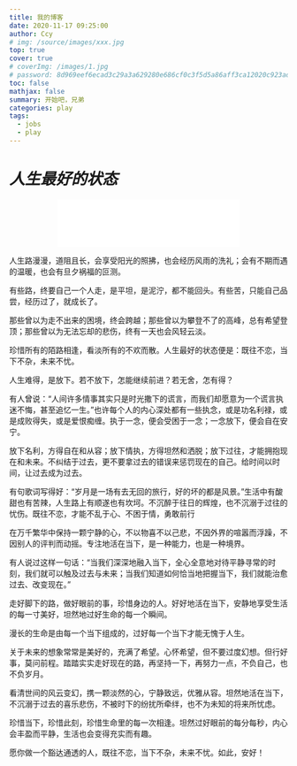 ```yaml
---
title: 我的博客
date: 2020-11-17 09:25:00
author: Ccy
# img: /source/images/xxx.jpg
top: true
cover: true
# coverImg: /images/1.jpg
# password: 8d969eef6ecad3c29a3a629280e686cf0c3f5d5a86aff3ca12020c923adc6c92
toc: false
mathjax: false
summary: 开始吧，兄弟
categories: play
tags:
  - jobs
  - play
---
```


# *人生最好的状态*
  <div align="middle"><iframe frameborder="no" border="0" marginwidth="0" marginheight="0" width=330 height=86 src="//music.163.com/outchain/player?type=2&id=1428834285&auto=1&height=66"></iframe></div>

 人生路漫漫，道阻且长，会享受阳光的照拂，也会经历风雨的洗礼；会有不期而遇的温暖，也会有旦夕祸福的叵测。  

 有些路，终要自己一个人走，是平坦，是泥泞，都不能回头。有些苦，只能自己品尝，经历过了，就成长了。

 那些曾以为走不出来的困境，终会跨越；那些曾以为攀登不了的高峰，总有希望登顶；那些曾以为无法忘却的悲伤，终有一天也会风轻云淡。

 珍惜所有的陌路相逢，看淡所有的不欢而散。人生最好的状态便是：既往不恋，当下不杂，未来不忧。

 人生难得，是放下。若不放下，怎能继续前进？若无舍，怎有得？

 有人曾说：“人间许多情事其实只是时光撒下的谎言，而我们却愿意为一个谎言执迷不悔，甚至追忆一生。”也许每个人的内心深处都有一些执念，或是功名利禄，或是成败得失，或是爱恨痴缠。执于一念，便会受困于一念；一念放下，便会自在安宁。

 放下名利，方得自在和从容；放下情执，方得坦然和洒脱；放下过往，才能拥抱现在和未来。不纠结于过去，更不要拿过去的错误来惩罚现在的自己。给时间以时间，让过去成为过去。

 有句歌词写得好：“岁月是一场有去无回的旅行，好的坏的都是风景。”生活中有酸甜也有苦辣，人生路上有顺遂也有坎坷。不沉醉于往日的辉煌，也不沉溺于过往的忧伤。既往不恋，才能不乱于心、不困于情，勇敢前行

 在万千繁华中保持一颗宁静的心，不以物喜不以己悲，不因外界的喧嚣而浮躁，不因别人的评判而动摇。专注地活在当下，是一种能力，也是一种境界。

 有人说过这样一句话：“当我们深深地融入当下，全心全意地对待平静寻常的时刻，我们就可以触及过去与未来；当我们知道如何恰当地把握当下，我们就能治愈过去、改变现在。”

 走好脚下的路，做好眼前的事，珍惜身边的人。好好地活在当下，安静地享受生活的每一寸美好，坦然地过好生命的每一个瞬间。

 漫长的生命是由每一个当下组成的，过好每一个当下才能无愧于人生。

 关于未来的想象常常是美好的，充满了希望。心怀希望，但不要过度幻想。但行好事，莫问前程。踏踏实实走好现在的路，再坚持一下，再努力一点，不负自己，也不负岁月。

 看清世间的风云变幻，携一颗淡然的心，宁静致远，优雅从容。坦然地活在当下，不沉溺于过去的喜乐悲伤，不被时下的纷扰所牵绊，也不为未知的将来所忧虑。

 珍惜当下，珍惜此刻，珍惜生命里的每一次相逢。坦然过好眼前的每分每秒，内心会丰盈而平静，生活也会变得充实而有趣。

 愿你做一个豁达通透的人，既往不恋，当下不杂，未来不忧。如此，安好！